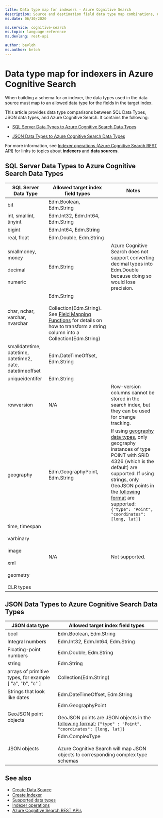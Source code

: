 ```yaml
---
title: Data type map for indexers - Azure Cognitive Search
description: Source and destination field data type map combinations, used when crawling external data sources for data ingestion in an Azure Cognitive Search index.
ms.date: 06/30/2020

ms.service: cognitive-search
ms.topic: language-reference
ms.devlang: rest-api

author: bevloh
ms.author: beloh
---
```

# Data type map for indexers in Azure Cognitive Search

When building a schema for an indexer, the data types used in the data source must map to an allowed data type for the fields in the target index.  

This article provides data type comparisons between SQL Data Types, JSON data types, and Azure Cognitive Search. It contains the following:  

- [SQL Server Data Types to Azure Cognitive Search Data Types](#bkmk_sql_search)  

- [JSON Data Types to Azure Cognitive Search Data Types](#bkmk_json_search)  

For more information, see [Indexer operations &#40;Azure Cognitive Search REST API&#41;](indexer-operations.md) for links to topics about **indexers** and **data sources**.  

##  <a name="bkmk_sql_search"></a> SQL Server Data Types to Azure Cognitive Search Data Types  

|SQL Server Data Type|Allowed target index field types|Notes|  
|--------------------------|--------------------------------------|-----------|  
|bit|Edm.Boolean, Edm.String||  
|int, smallint, tinyint|Edm.Int32, Edm.Int64, Edm.String||  
|bigint|Edm.Int64, Edm.String||  
|real, float|Edm.Double, Edm.String||  
|smallmoney, money<br /><br /> decimal<br /><br /> numeric|Edm.String|Azure Cognitive Search does not support converting decimal types into Edm.Double because doing so would lose precision.|  
|char, nchar, varchar, nvarchar|Edm.String <br /><br/>Collection(Edm.String). See [Field Mapping Functions](/azure/search/search-indexer-field-mappings#field-mapping-functions) for details on how to transform a string column into a Collection(Edm.String)|  
|smalldatetime, datetime, datetime2, date, datetimeoffset|Edm.DateTimeOffset, Edm.String||  
|uniqueidentifer|Edm.String||  
|rowversion|N/A|Row-version columns cannot be stored in the search index, but they can be used for change tracking.|  
|geography|Edm.GeographyPoint, Edm.String| If using [geography data types](/sql/relational-databases/spatial/create-construct-and-query-geography-instances), only geography instances of type POINT with SRID 4326 (which is the default) are supported. If using strings, only GeoJSON points in the [following format](https://tools.ietf.org/html/rfc7946#appendix-A.1) are supported: `{"type": "Point", "coordinates": [long, lat]}`|  
|time, timespan<br /><br /> varbinary<br /><br /> image<br /><br /> xml<br /><br /> geometry<br /><br /> CLR types|N/A|Not supported.|  

##  <a name="bkmk_json_search"></a> JSON Data Types to Azure Cognitive Search Data Types  

|JSON data type|Allowed target index field types|  
|--------------------|--------------------------------------|  
|bool|Edm.Boolean, Edm.String|  
|Integral numbers|Edm.Int32, Edm.Int64, Edm.String|  
|Floating-point numbers|Edm.Double, Edm.String|  
|string|Edm.String|  
|arrays of primitive types, for example [ "a", "b", "c" ]|Collection(Edm.String)|  
|Strings that look like dates|Edm.DateTimeOffset, Edm.String|  
|GeoJSON point objects|Edm.GeographyPoint<br /><br /> GeoJSON points are JSON objects in the [following format](https://tools.ietf.org/html/rfc7946#appendix-A.1): `{"type" : "Point", "coordinates": [long, lat]}`|
|JSON objects|Edm.ComplexType<br /><br /> Azure Cognitive Search will map JSON objects to corresponding complex type schemas|  

## See also  

+ [Create Data Source](create-data-source.md)   
+ [Create Indexer](create-indexer.md)   
+ [Supported data types](supported-data-types.md)   
+ [Indexer operations](indexer-operations.md)   
+ [Azure Cognitive Search REST APIs](index.md)  
